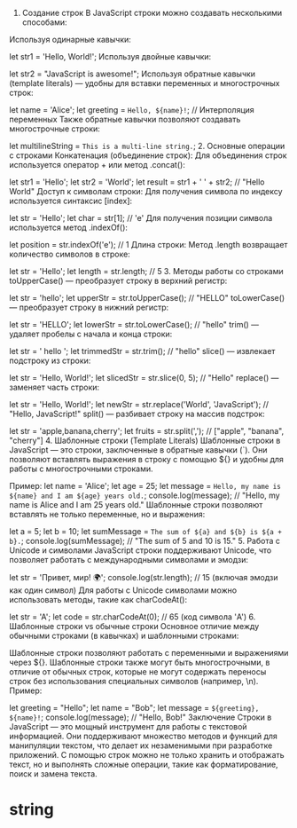 1. Создание строк
В JavaScript строки можно создавать несколькими способами:

Используя одинарные кавычки:



let str1 = 'Hello, World!';
Используя двойные кавычки:


let str2 = "JavaScript is awesome!";
Используя обратные кавычки (template literals) — удобны для вставки переменных и многострочных строк:


let name = 'Alice';
let greeting = `Hello, ${name}!`;  // Интерполяция переменных
Также обратные кавычки позволяют создавать многострочные строки:


let multilineString = `This is
a multi-line
string.`;
2. Основные операции с строками
Конкатенация (объединение строк): Для объединения строк используется оператор + или метод .concat():


let str1 = 'Hello';
let str2 = 'World';
let result = str1 + ' ' + str2;  // "Hello World"
Доступ к символам строки: Для получения символа по индексу используется синтаксис [index]:


let str = 'Hello';
let char = str[1];  // 'e'
Для получения позиции символа используется метод .indexOf():


let position = str.indexOf('e');  // 1
Длина строки: Метод .length возвращает количество символов в строке:


let str = 'Hello';
let length = str.length;  // 5
3. Методы работы со строками
toUpperCase() — преобразует строку в верхний регистр:


let str = 'hello';
let upperStr = str.toUpperCase();  // "HELLO"
toLowerCase() — преобразует строку в нижний регистр:


let str = 'HELLO';
let lowerStr = str.toLowerCase();  // "hello"
trim() — удаляет пробелы с начала и конца строки:


let str = '  hello  ';
let trimmedStr = str.trim();  // "hello"
slice() — извлекает подстроку из строки:


let str = 'Hello, World!';
let slicedStr = str.slice(0, 5);  // "Hello"
replace() — заменяет часть строки:


let str = 'Hello, World!';
let newStr = str.replace('World', 'JavaScript');  // "Hello, JavaScript!"
split() — разбивает строку на массив подстрок:


let str = 'apple,banana,cherry';
let fruits = str.split(',');  // ["apple", "banana", "cherry"]
4. Шаблонные строки (Template Literals)
Шаблонные строки в JavaScript — это строки, заключенные в обратные кавычки (`). Они позволяют вставлять выражения в строку с помощью ${} и удобны для работы с многострочными строками.

Пример:
let name = 'Alice';
let age = 25;
let message = `Hello, my name is ${name} and I am ${age} years old.`;
console.log(message);  // "Hello, my name is Alice and I am 25 years old."
Шаблонные строки позволяют вставлять не только переменные, но и выражения:


let a = 5;
let b = 10;
let sumMessage = `The sum of ${a} and ${b} is ${a + b}.`;
console.log(sumMessage);  // "The sum of 5 and 10 is 15."
5. Работа с Unicode и символами
JavaScript строки поддерживают Unicode, что позволяет работать с международными символами и эмодзи:


let str = 'Привет, мир! 🌍';
console.log(str.length);  // 15 (включая эмодзи как один символ)
Для работы с Unicode символами можно использовать методы, такие как charCodeAt():


let str = 'A';
let code = str.charCodeAt(0);  // 65 (код символа 'A')
6. Шаблонные строки vs обычные строки
Основное отличие между обычными строками (в кавычках) и шаблонными строками:

Шаблонные строки позволяют работать с переменными и выражениями через ${}.
Шаблонные строки также могут быть многострочными, в отличие от обычных строк, которые не могут содержать переносы строк без использования специальных символов (например, \n).
Пример:


let greeting = "Hello";
let name = "Bob";
let message = `${greeting}, ${name}!`;
console.log(message);  // "Hello, Bob!"
Заключение
Строки в JavaScript — это мощный инструмент для работы с текстовой информацией. Они поддерживают множество методов и функций для манипуляции текстом, что делает их незаменимыми при разработке приложений. С помощью строк можно не только хранить и отображать текст, но и выполнять сложные операции, такие как форматирование, поиск и замена текста.




# string
